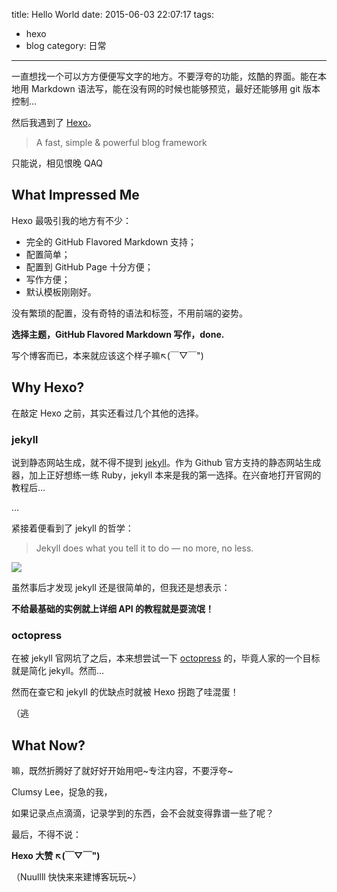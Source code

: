 title: Hello World
date: 2015-06-03 22:07:17
tags:
  - hexo
  - blog
category: 日常
---

一直想找一个可以方方便便写文字的地方。不要浮夸的功能，炫酷的界面。能在本地用 Markdown 语法写，能在没有网的时候也能够预览，最好还能够用 git 版本控制…

然后我遇到了 [Hexo](http://hexo.io)。

> A fast, simple & powerful blog framework

只能说，相见恨晚 QAQ

<!-- more -->

## What Impressed Me

Hexo 最吸引我的地方有不少：

* 完全的 GitHub Flavored Markdown 支持；
* 配置简单；
* 配置到 GitHub Page 十分方便；
* 写作方便；
* 默认模板刚刚好。

没有繁琐的配置，没有奇特的语法和标签，不用前端的姿势。

**选择主题，GitHub Flavored Markdown 写作，done.**

写个博客而已，本来就应该这个样子嘛↖(￣▽￣")

## Why Hexo?

在敲定 Hexo 之前，其实还看过几个其他的选择。

### jekyll

说到静态网站生成，就不得不提到 [jekyll](http://jekyllrb.com)。作为 Github 官方支持的静态网站生成器，加上正好想练一练 Ruby，jekyll 本来是我的第一选择。在兴奋地打开官网的教程后…

…

紧接着便看到了 jekyll 的哲学：

> Jekyll does what you tell it to do — no more, no less.

![](/emotions/you-kiding-me.jpg)

虽然事后才发现 jekyll 还是很简单的，但我还是想表示：

**不给最基础的实例就上详细 API 的教程就是耍流氓！**

### octopress

在被 jekyll 官网坑了之后，本来想尝试一下 [octopress](http://octopress.org) 的，毕竟人家的一个目标就是简化 jekyll。然而…

然而在查它和 jekyll 的优缺点时就被 Hexo 拐跑了哇混蛋！

（逃

## What Now?

嘛，既然折腾好了就好好开始用吧~专注内容，不要浮夸~

Clumsy Lee，捉急的我，

如果记录点点滴滴，记录学到的东西，会不会就变得靠谱一些了呢？


最后，不得不说：

**Hexo 大赞 ↖(￣▽￣")**

（Nuullll 快快来来建博客玩玩~）
